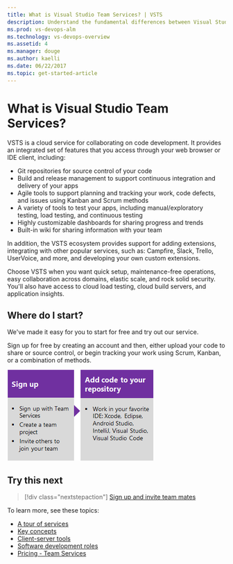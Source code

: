 ```yaml
---
title: What is Visual Studio Team Services? | VSTS 
description: Understand the fundamental differences between Visual Studio Team Services (VSTS) and Team Foundation Server (TFS) 
ms.prod: vs-devops-alm  
ms.technology: vs-devops-overview
ms.assetid: 4 
ms.manager: douge
ms.author: kaelli
ms.date: 06/22/2017
ms.topic: get-started-article
---
```


# What is Visual Studio Team Services? 

VSTS is a cloud service for collaborating on code development. It provides an integrated set of features that you access through your web browser or IDE client, including: 

- Git repositories for source control of your code   
- Build and release management to support continuous integration and delivery of your apps 
- Agile tools to support planning and tracking your work, code defects, and issues using Kanban and Scrum methods 
- A variety of tools to test your apps, including manual/exploratory testing, load testing, and continuous testing 
- Highly customizable dashboards for sharing progress and trends 
- Built-in wiki for sharing information with your team 

In addition, the VSTS ecosystem provides support for adding extensions, integrating with other popular services, such as: Campfire, Slack, Trello, UserVoice, and more, and developing your own custom extensions.  

Choose VSTS when you want quick setup, maintenance-free operations, easy collaboration across domains, elastic scale, and rock solid security. You'll also have access to cloud load testing, cloud build servers, and application insights. 


## Where do I start?

We've made it easy for you to start for free and try out our service. 

Sign up for free by creating an account and then, either upload your code to share or source control, or begin tracking your work using Scrum, Kanban, or a combination of methods. 

[![Sign up for Team Services](_img/what-is-vsts-sign-up-step-1.png)](sign-up-invite-teammates.md)[![Add code to repository](_img/what-is-vsts-add-code-ide-step-2.png)](/vsts/git/create-new-repo?toc=/vsts/user-guide/toc.json&bc=/vsts/user-guide/breadcrumb/toc.json ) 


## Try this next  

> [!div class="nextstepaction"]
> [Sign up and invite team mates](sign-up-invite-teammates.md)

To learn more, see these topics: 
- [A tour of services](../services.md)
- [Key concepts](../concepts.md)  
- [Client-server tools](../tools.md)
- [Software development roles](../roles.md)
- [Pricing - Team Services](https://www.visualstudio.com/team-services/pricing/)


<!---
[Small teams can start for free!](https://www.visualstudio.com/products/visual-studio-team-services-vs.aspx)  
[Devops overview for Team Services and TFS](index.md)
*(c) 2016 Microsoft Corporation. All rights reserved. This document is
provided "as-is." Information and views expressed in this document,
including URL and other Internet Web site references, may change without
notice. You bear the risk of using it.*

*This document does not provide you with any legal rights to any
intellectual property in any Microsoft product. You may copy and use
this document for your internal, reference purposes.*
--> 
